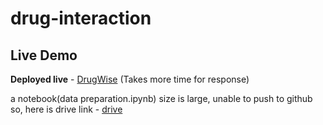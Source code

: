 # drug-interaction


## Live Demo
**Deployed live** - [DrugWise](https://huggingface.co/spaces/Prudvireddy/DrugWise) (Takes more time for response)





a notebook(data preparation.ipynb) size is large, unable to push to github
so, here is drive link - [drive](https://drive.google.com/file/d/1XabhwsDVow2gvtzHaUVzsulHmI-7PsiA/view?usp=sharing)
